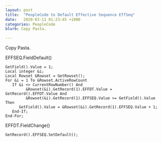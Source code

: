 ```yaml
---
layout: post
title:  "PeopleCode to Default Effective Sequence EffSeq"
date:   2020-03-11 01:23:45 +1000
categories: PeopleCode
blurb: Copy Pasta.

---
```

Copy Pasta.

EFFSEQ.FieldDefault()

```
GetField().Value = 1;
Local integer &i;
Local Rowset &Rowset = GetRowset();
For &i = 1 To &Rowset.ActiveRowCount
   If &i <> CurrentRowNumber() And
         &Rowset(&i).GetRecord(1).EFFDT.Value = GetRecord().EFFDT.Value And
         &Rowset(&i).GetRecord(1).EFFSEQ.Value >= GetField().Value Then
      GetField().Value = &Rowset(&i).GetRecord(1).EFFSEQ.Value + 1;
   End-If;
End-For;
```

EFFDT.FieldChange()

```
GetRecord().EFFSEQ.SetDefault();
```
